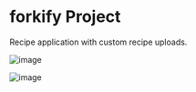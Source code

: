 # forkify Project

Recipe application with custom recipe uploads.

![image](https://user-images.githubusercontent.com/95168051/186720644-a2caf25f-32bf-42c6-bc3c-167084bdc6b1.png)


![image](https://user-images.githubusercontent.com/95168051/186720712-1348da76-d284-4c7f-ad08-b61ab267c102.png)
